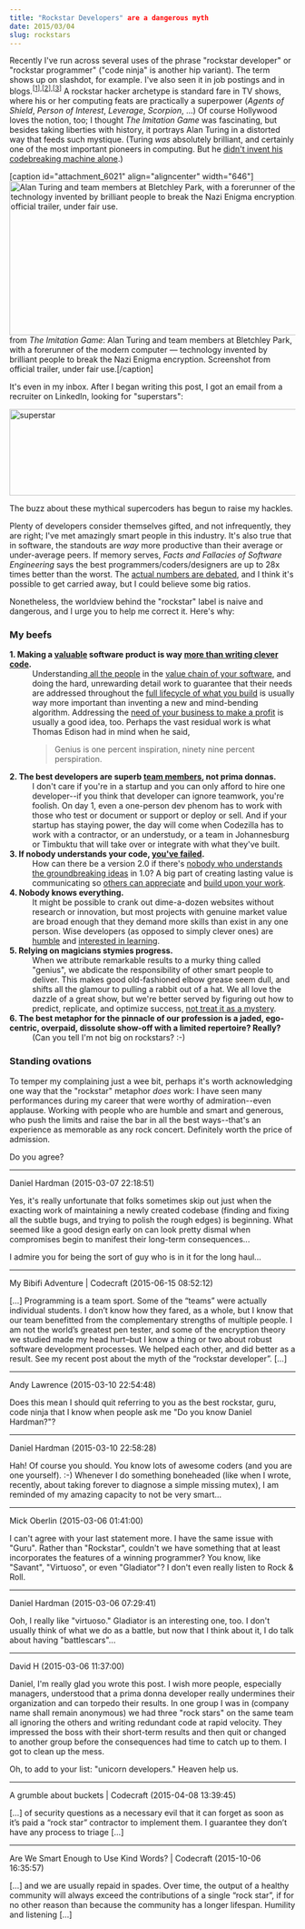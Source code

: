 ```yaml
---
title: "Rockstar Developers" are a dangerous myth
date: 2015/03/04
slug: rockstars
---
```


Recently I've run across several uses of the phrase "rockstar developer" or "rockstar programmer" ("code ninja" is another hip variant). The term shows up on slashdot, for example. I've also seen it in job postings and in blogs.<sup>[<a target="_blank" href="http://www.infoworld.com/article/2886735/it-careers/should-you-hire-a-software-developer-talent-agent.html">1</a>],[<a target="_blank" href="http://sethgodin.typepad.com/seths_blog/2014/12/a-one-day-design-sprint-and-an-app-directory.html">2</a>],[<a target="_blank" href="http://skeptics.stackexchange.com/questions/7559/are-there-studies-clearly-illustrating-the-great-discrepancies-in-programmer-pro3">3</a>]</sup> A rockstar hacker archetype is standard fare in TV shows, where his or her computing feats are practically a superpower (<em>Agents of Shield</em>, <em>Person of Interest</em>, <em>Leverage</em>, <em>Scorpion</em>, ...) Of course Hollywood loves the notion, too; I thought <em>The Imitation Game</em> was fascinating, but besides taking liberties with history, it portrays Alan Turing in a distorted way that feeds such mystique. (Turing <em>was</em> absolutely brilliant, and certainly one of the most important pioneers in computing. But he <a href="http://www.slate.com/blogs/browbeat/2014/12/03/the_imitation_game_fact_vs_fiction_how_true_the_new_movie_is_to_alan_turing.html" target="_blank">didn't invent his codebreaking machine alone</a>.)

[caption id="attachment_6021" align="aligncenter" width="646"]<a href="http://youtu.be/j2jRs4EAvWM"><img src="https://codecraft.co/wp-content/uploads/2015/03/screen-shot-2015-03-05-at-6-52-57-pm.png?w=646" alt="Alan Turing and team members at Bletchley Park, with a forerunner of the modern computer-- technology invented by brilliant people to break the Nazi Enigma encryption. Screenshot from official trailer, under fair use." width="646" height="271" class="size-large wp-image-6021" /></a> from <em>The Imitation Game</em>: Alan Turing and team members at Bletchley Park, with a forerunner of the modern computer — technology invented by brilliant people to break the Nazi Enigma encryption. Screenshot from official trailer, under fair use.[/caption]

It's even in my inbox. After I began writing this post, I got an email from a recruiter on LinkedIn, looking for "superstars":

<img src="https://codecraft.co/wp-content/uploads/2015/03/superstar.png?w=646" alt="superstar" width="646" height="152" class="aligncenter size-large wp-image-6027" />

The buzz about these mythical supercoders has begun to raise my hackles.

<!--more-->

Plenty of developers consider themselves gifted, and not infrequently, they are right; I've met amazingly smart people in this industry. It's also true that in software, the standouts are <em>way</em> more productive than their average or under-average peers. If memory serves, <em>Facts and Fallacies of Software Engineering</em> says the best programmers/coders/designers are up to 28x times better than the worst. The <a href="http://skeptics.stackexchange.com/questions/7559/are-there-studies-clearly-illustrating-the-great-discrepancies-in-programmer-pro" target="_blank">actual numbers are debated</a>, and I think it's possible to get carried away, but I could believe some big ratios.

Nonetheless, the worldview behind the "rockstar" label is naive and dangerous, and I urge you to help me correct it. Here's why:

<h3>My beefs</h3>

<dl>
<dt><strong>1. Making a <a href="http://trevharmon.com/conscious-business-ethics/" title="true value in business" target="_blank">valuable</a> software product is way <a href="http://codecraft.co/2013/07/25/features-are-not-chunks-of-code/" title="Features are not chunks of code">more than writing clever code</a>.</strong></dt>
<dd>Understanding<a href="http://codecraft.co/2012/09/04/users-arent-the-only-people-in-your-software/" title="Users Aren’t The Only People In Your Software"> all the people</a> in the <a href="http://codecraft.co/2008/06/25/why-people-are-part-of-a-software-architecture/" title="Why People Are Part of A Software Architecture">value chain of your software</a>, and doing the hard, unrewarding detail work to guarantee that their needs are addressed throughout the <a href="http://codecraft.co/2012/09/28/the-8th-characteristic/" title="The 8th Characteristic">full lifecycle of what you build</a> is usually way more important than inventing a new and mind-bending algorithm. Addressing the <a href="http://codecraft.co/2012/08/27/good-code-is-optimized/" title="Good Code Is Optimized">need of your business to make a profit</a> is usually a good idea, too. Perhaps the vast residual work is what Thomas Edison had in mind when he said,
<blockquote>Genius is one percent inspiration, ninety nine percent perspiration.</blockquote></dd>
<dt><strong>2. The best developers are superb <a href="http://www.hanselman.com/blog/TheMythOfTheRockstarProgrammer.aspx" target="_blank">team members</a>, not prima donnas.</strong></dt>
<dd>I don't care if you're in a startup and you can only afford to hire one developer--if you think that developer can ignore teamwork, you're foolish. On day 1, even a one-person dev phenom has to work with those who test or document or support or deploy or sell. And if your startup has staying power, the day will come when Codezilla has to work with a contractor, or an understudy, or a team in Johannesburg or Timbuktu that will take over or integrate with what they've built.</dd>
<dt><strong>3. If nobody understands your code, <a href="http://codecraft.co/2012/11/05/why-mental-models-matter/" title="Why Mental Models Matter">you've failed</a>.</strong></dt>
<dd>How can there be a version 2.0 if there's <a href="http://codecraft.co/2014/07/16/lacunas-everywhere/" title="Lacunas Everywhere">nobody who understands the groundbreaking ideas</a> in 1.0? A big part of creating lasting value is communicating so <a href="http://codecraft.co/2013/10/24/on-bread-recipes-maps-and-intentions/">others can appreciate</a> and <a href="http://codecraft.co/2012/10/31/comments-on-comments/" title="// Comments on Comments">build upon your work</a>.</dd>
<dt><strong>4. Nobody knows everything.</strong></dt>
<dd>It might be possible to crank out dime-a-dozen websites without research or innovation, but most projects with genuine market value are broad enough that they demand more skills than exist in any one person. Wise developers (as opposed to simply clever ones) are <a href="http://codecraft.co/2012/10/01/humility/" title="Humility">humble</a> and <a href="http://codecraft.co/2012/09/24/julie-jones-learn-voraciously/" title="Julie Jones: Learn voraciously.">interested in learning</a>.</dd>
<dt><strong>5. Relying on magicians stymies progress.</strong></dt>
<dd>When we attribute remarkable results to a murky thing called "genius", we abdicate the responsibility of other smart people to deliver. This makes good old-fashioned elbow grease seem dull, and shifts all the glamour to pulling a rabbit out of a hat. We all love the dazzle of a great show, but we're better served by figuring out how to predict, replicate, and optimize success, <a target="_blank" href="http://www.infoworld.com/article/2615814/it-training/6-home-truths-about-rockstar-developers.html">not treat it as a mystery</a>.
<dt><strong>6. The best metaphor for the pinnacle of our profession is a jaded, ego-centric, overpaid, dissolute show-off with a limited repertoire? Really?</strong></dt>
<dd>(Can you tell I'm not big on rockstars? :-)</dd>
</dl>

<h3>Standing ovations</h3>
To temper my complaining just a wee bit, perhaps it's worth acknowledging one way that the "rockstar" metaphor <em>does</em> work: I have seen many performances during my career that were worthy of admiration--even applause. Working with people who are humble and smart and generous, who push the limits and raise the bar in all the best ways--that's an experience as memorable as any rock concert. Definitely worth the price of admission.

Do you agree?

---

Daniel Hardman (2015-03-07 22:18:51)

Yes, it's really unfortunate that folks sometimes skip out just when the exacting work of maintaining a newly created codebase (finding and fixing all the subtle bugs, and trying to polish the rough edges) is beginning. What seemed like a good design early on can look pretty dismal when compromises begin to manifest their long-term consequences...

I admire you for being the sort of guy who is in it for the long haul...

---

My Bibifi Adventure | Codecraft (2015-06-15 08:52:12)

[…] Programming is a team sport. Some of the “teams” were actually individual students. I don’t know how they fared, as a whole, but I know that our team benefitted from the complementary strengths of multiple people. I am not the world’s greatest pen tester, and some of the encryption theory we studied made my head hurt–but I know a thing or two about robust software development processes. We helped each other, and did better as a result. See my recent post about the myth of the “rockstar developer”. […]

---

Andy Lawrence (2015-03-10 22:54:48)

Does this mean I should quit referring to you as the best rockstar, guru, code ninja that I know when people ask me "Do you know Daniel Hardman?"?

---

Daniel Hardman (2015-03-10 22:58:28)

Hah! Of course you should. You know lots of awesome coders (and you are one yourself). :-) Whenever I do something boneheaded (like when I wrote, recently, about taking forever to diagnose a simple missing mutex), I am reminded of my amazing capacity to not be very smart...

---

Mick Oberlin (2015-03-06 01:41:00)

I can't agree with your last statement more. I have the same issue with "Guru". Rather than "Rockstar", couldn't we have something that at least incorporates the features of a winning programmer? You know, like "Savant", "Virtuoso", or even "Gladiator"? I don't even really listen to Rock & Roll.

---

Daniel Hardman (2015-03-06 07:29:41)

Ooh, I really like "virtuoso." Gladiator is an interesting one, too. I don't usually think of what we do as a battle, but now that I think about it, I do talk about having "battlescars"...

---

David H (2015-03-06 11:37:00)

Daniel, I'm really glad you wrote this post. I wish more people, especially managers, understood that a prima donna developer really undermines their organization and can torpedo their results. In one group I was in (company name shall remain anonymous) we had three "rock stars" on the same team all ignoring the others and writing redundant code at rapid velocity. They impressed the boss with their short-term results and then quit or changed to another group before the consequences had time to catch up to them. I got to clean up the mess.

Oh, to add to your list: "unicorn developers." Heaven help us.

---

A grumble about buckets | Codecraft (2015-04-08 13:39:45)

[…] of security questions as a necessary evil that it can forget as soon as it’s paid a “rock star” contractor to implement them. I guarantee they don’t have any process to triage […]

---

Are We Smart Enough to Use Kind Words? | Codecraft (2015-10-06 16:35:57)

[…] and we are usually repaid in spades. Over time, the output of a healthy community will always exceed the contributions of a single “rock star”, if for no other reason than because the community has a longer lifespan. Humility and listening […]